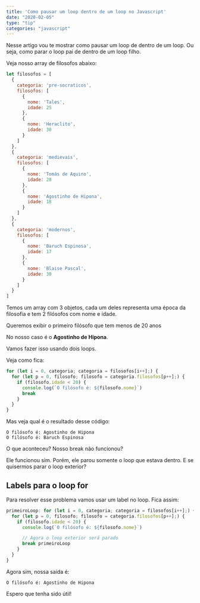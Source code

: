 ```yaml
---
title: 'Como pausar um loop dentro de um loop no Javascript'
date: "2020-02-05"
type: "tip"
categories: "javascript"
---
```


Nesse artigo vou te mostrar como pausar um loop de dentro de um loop. Ou seja, como parar o loop pai de dentro de um loop filho.

Veja nosso array de filosofos abaixo:
~~~javascript
let filosofos = [
  {
    categoria: 'pre-socraticos',
    filosofos: [
      {
        nome: 'Tales',
        idade: 25
      },
      {
        nome: 'Heraclito',
        idade: 30
      }
    ]
  },
  {
    categoria: 'medievais',
    filosofos: [
      {
        nome: 'Tomás de Aquino',
        idade: 28
      },
      {
        nome: 'Agostinho de Hipona',
        idade: 18
      }
    ]
  },
  {
    categoria: 'modernos',
    filosofos: [
      {
        nome: 'Baruch Espinosa',
        idade: 17
      },
      {
        nome: 'Blaise Pascal',
        idade: 30
      }
    ]
  }
]
~~~

Temos um array com 3 objetos, cada um deles representa uma época da filosofia e tem 2 filósofos com nome e idade.

Queremos exibir o primeiro filósofo que tem menos de 20 anos

No nosso caso é o **Agostinho de Hipona**.

Vamos fazer isso usando dois loops.

Veja como fica:
~~~javascript
for (let i = 0, categoria; categoria = filosofos[i++];) {
  for (let p = 0, filosofo; filosofo = categoria.filosofos[p++];) {
    if (filosofo.idade < 20) {
      console.log(`O filósofo é: ${filosofo.nome}`)
      break
    }
  }
}
~~~

Mas veja qual é o resultado desse código:
~~~terminal
O filósofo é: Agostinho de Hipona
O filósofo é: Baruch Espinosa
~~~

O que aconteceu? Nosso break não funcionou? 

Ele funcionou sim. Porém, ele parou somente o loop que estava dentro. E se quisermos parar o loop exterior?

## Labels para o loop for

Para resolver esse problema vamos usar um label no loop. Fica assim:
~~~javascript
primeiroLoop: for (let i = 0, categoria; categoria = filosofos[i++];) {
  for (let p = 0, filosofo; filosofo = categoria.filosofos[p++];) {
    if (filosofo.idade < 20) {
      console.log(`O filósofo é: ${filosofo.nome}`)

      // Agora o loop exterior será parado
      break primeiroLoop
    }
  }
}
~~~

Agora sim, nossa saída é:
~~~terminal
O filósofo é: Agostinho de Hipona
~~~

Espero que tenha sido útil!